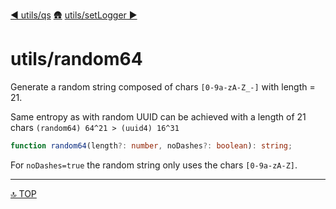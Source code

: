 [◀︎ utils/qs](../utils/qs.md)
[🛖](../index.md)
[utils/setLogger ▶](../utils/setLogger.md)

# utils/random64

Generate a random string composed of chars `[0-9a-zA-Z_-]` with length = 21.

Same entropy as with random UUID can be achieved with a length of 21 chars `(random64) 64^21 > (uuid4) 16^31`

```ts
function random64(length?: number, noDashes?: boolean): string;
```

For `noDashes=true` the random string only uses the chars `[0-9a-zA-Z]`.

---

[🔝 TOP](#top)

